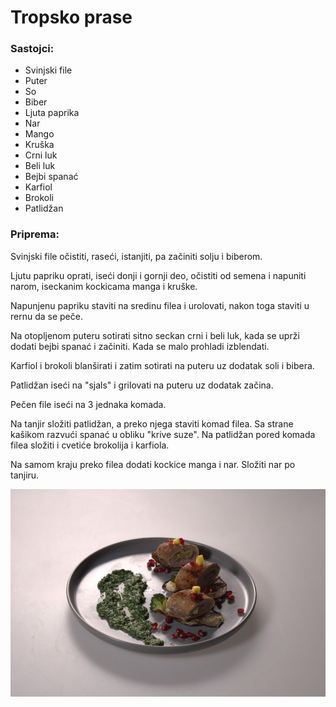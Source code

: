 # Tropsko prase

### **Sastojci:**
- Svinjski file  
- Puter  
- So  
- Biber  
- Ljuta paprika  
- Nar  
- Mango  
- Kruška  
- Crni luk  
- Beli luk  
- Bejbi spanać  
- Karfiol  
- Brokoli  
- Patlidžan   

### **Priprema:** 
Svinjski file očistiti, raseći, istanjiti, pa začiniti solju i biberom.

Ljutu papriku oprati, iseći donji i gornji deo, očistiti od semena i napuniti narom, iseckanim kockicama manga i kruške. 

Napunjenu papriku staviti na sredinu filea i urolovati, nakon toga staviti u rernu da se peče.

Na otopljenom puteru sotirati sitno seckan crni i beli luk, kada se uprži dodati bejbi spanać i začiniti. Kada se malo prohladi izblendati. 

Karfiol i brokoli blanširati i zatim sotirati na puteru uz dodatak soli i bibera. 

Patlidžan iseći na "sjals" i grilovati na puteru uz dodatak začina. 

Pečen file iseći na 3 jednaka komada. 

Na tanjir složiti patlidžan, a preko njega staviti komad filea. Sa strane kašikom razvući spanać u obliku "krive suze".  Na patlidžan pored komada filea složiti i cvetiće brokolija i karfiola. 

Na samom kraju preko filea dodati kockice manga i nar. Složiti nar po tanjiru.

![](/slike/tropskoPrase.jpg)